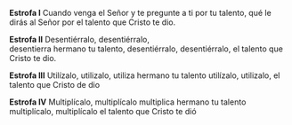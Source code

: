 **Estrofa I** 
Cuando venga el Señor 
y te pregunte a ti por tu talento, 
qué le dirás al Señor 
por el talento que Cristo te dio.

**Estrofa II** 
Desentiérralo, desentiérralo,  
desentierra hermano tu talento, 
desentiérralo, desentiérralo, 
el talento que Cristo te dio.

**Estrofa III** 
Utilízalo, utilizalo,
utiliza hermano tu talento
utilízalo, utilizalo,
el talento que Cristo de dio

**Estrofa IV** 
Multiplícalo, multiplícalo
multiplica hermano tu talento
multiplícalo, multiplícalo
el talento que Cristo te dió